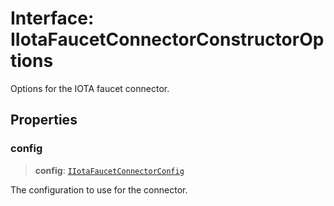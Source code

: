# Interface: IIotaFaucetConnectorConstructorOptions

Options for the IOTA faucet connector.

## Properties

### config

> **config**: [`IIotaFaucetConnectorConfig`](IIotaFaucetConnectorConfig.md)

The configuration to use for the connector.
